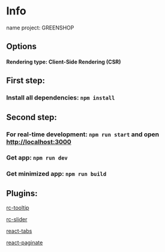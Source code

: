 # Info

name project: GREENSHOP

## Options

#### Rendering type: Client-Side Rendering (CSR)

## First step:

### Install all dependencies: `npm install`

## Second step:

### For real-time development: `npm run start` and open [http://localhost:3000](http://localhost:3000)

### Get app: `npm run dev`

### Get minimized app: `npm run build`

## Plugins:

[rc-tooltip](https://github.com/react-component/tooltip)

[rc-slider](https://github.com/react-component/slider)

[react-tabs](https://github.com/reactjs/react-tabs)

[react-paginate](https://github.com/AdeleD/react-paginate)